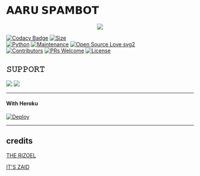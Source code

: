 # 𝗔𝗔𝗥𝗨 𝗦𝗣𝗔𝗠𝗕𝗢𝗧

<p align="center">
  <img src="https://telegra.ph//file/e4bff82ab3fbc72818adc.jpg">
</p>


[![Codacy Badge](https://api.codacy.com/project/badge/Grade/f7c51539e67b483bb8d7749acca51d3a)](https://app.codacy.com/gh/BANNA-XD123/SPAM_BOT?utm_source=github.com&utm_medium=referral&utm_content=sameerpanthi/SPAM_BOT&utm_campaign=Badge_Grade_Settings)
[![Size](https://img.shields.io/github/repo-size/BANNA-XD123/SPAM_BOT?style=flat-square&color=green)](https://github.com/BANNA-XD123/SPAM_BOT/)   
[![Python](https://img.shields.io/badge/Python-v3.9-blue)](https://www.python.org/)
[![Maintenance](https://img.shields.io/badge/Maintained%3F-yes-green.svg)](https://github.com/BANNA-XD123/SPAM_BOT/graphs/commit-activity)
[![Open Source Love svg2](https://badges.frapsoft.com/os/v2/open-source.svg?v=103)](https://github.com/BANNA-XD123/SPAMBOT)   
[![Contributors](https://img.shields.io/github/contributors/sameerpanthi/deadly-spam-bot?style=flat-square&color=green)](https://github.com/BANNA-XD123/SPAM_BOT/graphs/contributors)
[![PRs Welcome](https://img.shields.io/badge/PRs-welcome-brightgreen.svg?style=flat-square)](https://makeapullrequest.com)
[![License](https://img.shields.io/badge/License-AGPL-blue)](https://github.com/BANNA-XD123/SPAM_BOT/blob/main/LICENSE)



## 𝚂𝚄𝙿𝙿𝙾𝚁𝚃 
                          
<a href="https://t.me/AARU_SPAMBOT"><img src="https://img.shields.io/badge/Join-SUPPORT%20GROUP-red.svg?logo=Telegram"></a>
<a href="https://t.me/AARU_SPAMBOT"><img src="https://img.shields.io/badge/Join-SUPPORT%20CHANNEL-red.svg?logo=Telegram"></a>

-------------------------------------------------

#### With Heroku
[![Deploy](https://www.herokucdn.com/deploy/button.svg)](https://heroku.com/deploy?template=https://github.com/BANNA-XD143/SPAM_BOT)</br>

</a>


-------------------------------------------------

## credits 


[THE RIZOEL](t.me/TheRiZoeL)

[IT'S ZAID](t.me/TheSupportChat)
